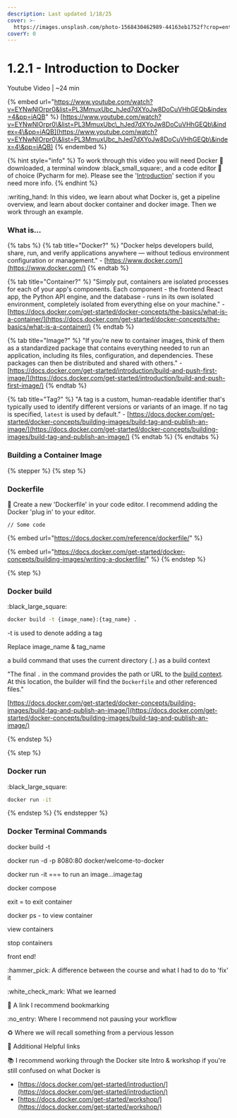 ```yaml
---
description: Last updated 1/18/25
cover: >-
  https://images.unsplash.com/photo-1568430462989-44163eb1752f?crop=entropy&cs=srgb&fm=jpg&ixid=M3wxOTcwMjR8MHwxfHNlYXJjaHwxfHx3aGFsZXxlbnwwfHx8fDE3MzcyNDEzMTl8MA&ixlib=rb-4.0.3&q=85
coverY: 0
---
```


# 1.2.1 - Introduction to Docker

Youtube Video | \~24 min

{% embed url="https://www.youtube.com/watch?v=EYNwNlOrpr0&list=PL3MmuxUbc_hJed7dXYoJw8DoCuVHhGEQb&index=4&pp=iAQB" %}
[https://www.youtube.com/watch?v=EYNwNlOrpr0\&list=PL3MmuxUbc\_hJed7dXYoJw8DoCuVHhGEQb\&index=4\&pp=iAQB](https://www.youtube.com/watch?v=EYNwNlOrpr0\&list=PL3MmuxUbc_hJed7dXYoJw8DoCuVHhGEQb\&index=4\&pp=iAQB)
{% endembed %}

{% hint style="info" %}
To work through this video you will need Docker :whale2: downloaded, a terminal window :black\_small\_square:, and a code editor :pencil: of choice (Pycharm for me). Please see the '[Introduction](../../introduction/introduction-and-set-up/)' section if you need more info.
{% endhint %}

:writing\_hand: In this video, we learn about what Docker is, get a pipeline overview, and learn about docker container and docker image. Then we work through an example.

### What is...

{% tabs %}
{% tab title="Docker?" %}
"Docker helps developers build, share, run, and verify applications anywhere — without tedious environment configuration or management." - [https://www.docker.com/](https://www.docker.com/)
{% endtab %}

{% tab title="Container?" %}
"Simply put, containers are isolated processes for each of your app's components. Each component - the frontend React app, the Python API engine, and the database - runs in its own isolated environment, completely isolated from everything else on your machine." - [https://docs.docker.com/get-started/docker-concepts/the-basics/what-is-a-container/](https://docs.docker.com/get-started/docker-concepts/the-basics/what-is-a-container/)
{% endtab %}

{% tab title="Image?" %}
"If you’re new to container images, think of them as a standardized package that contains everything needed to run an application, including its files, configuration, and dependencies. These packages can then be distributed and shared with others." - [https://docs.docker.com/get-started/introduction/build-and-push-first-image/](https://docs.docker.com/get-started/introduction/build-and-push-first-image/)
{% endtab %}

{% tab title="Tag?" %}
"A tag is a custom, human-readable identifier that's typically used to identify different versions or variants of an image. If no tag is specified, `latest` is used by default." - [https://docs.docker.com/get-started/docker-concepts/building-images/build-tag-and-publish-an-image/](https://docs.docker.com/get-started/docker-concepts/building-images/build-tag-and-publish-an-image/)
{% endtab %}
{% endtabs %}

### Building a Container Image

{% stepper %}
{% step %}
### Dockerfile

:pencil: Create a new 'Dockerfile' in your code editor. I recommend adding the Docker 'plug in' to your editor.

```
// Some code
```







{% embed url="https://docs.docker.com/reference/dockerfile/" %}

{% embed url="https://docs.docker.com/get-started/docker-concepts/building-images/writing-a-dockerfile/" %}
{% endstep %}

{% step %}
### Docker build

:black\_large\_square:&#x20;

```bash
docker build -t {image_name}:{tag_name} .
```

-t is used to denote adding a tag

Replace image\_name & tag\_name

a build command that uses the current directory (`.`) as a build context

"The final `.` in the command provides the path or URL to the [build context](https://docs.docker.com/build/concepts/context/#what-is-a-build-context). At this location, the builder will find the `Dockerfile` and other referenced files."

[https://docs.docker.com/get-started/docker-concepts/building-images/build-tag-and-publish-an-image/](https://docs.docker.com/get-started/docker-concepts/building-images/build-tag-and-publish-an-image/)




{% endstep %}

{% step %}
### Docker run

:black\_large\_square:

```bash
docker run -it
```




{% endstep %}
{% endstepper %}





### Docker Terminal Commands

docker build -t

docker run -d -p 8080:80 docker/welcome-to-docker

docker run -it === to run an image...image:tag

docker compose

exit = to exit container

docker ps - to view container



view containers

stop containers

front end!









:hammer\_pick: A difference between the course and what I had to do to 'fix' it

:white\_check\_mark: What we learned

:bookmark: A link I recommend bookmarking

:no\_entry: Where I recommend not pausing your workflow

:recycle: Where we will recall something from a pervious lesson



:link: Additional Helpful links

:books: I recommend working through the Docker site Intro & workshop if you're still confused on what Docker is

* [https://docs.docker.com/get-started/introduction/](https://docs.docker.com/get-started/introduction/)
* [https://docs.docker.com/get-started/workshop/](https://docs.docker.com/get-started/workshop/)

